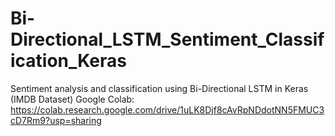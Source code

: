 # Bi-Directional_LSTM_Sentiment_Classification_Keras
Sentiment analysis and classification using Bi-Directional LSTM in Keras (IMDB Dataset)
Google Colab: https://colab.research.google.com/drive/1uLK8Djf8cAvRpNDdotNN5FMUC3cD7Rm9?usp=sharing
